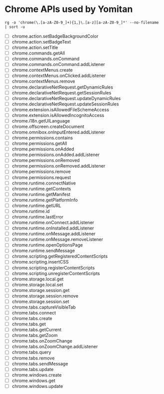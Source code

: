 # Chrome APIs used by Yomitan

`rg -o 'chrome(\.[a-zA-Z0-9_]+){1,}\.[a-z][a-zA-Z0-9_]*' --no-filename | sort -u`

- [ ] chrome.action.setBadgeBackgroundColor
- [ ] chrome.action.setBadgeText
- [ ] chrome.action.setTitle
- [ ] chrome.commands.getAll
- [ ] chrome.commands.onCommand
- [ ] chrome.commands.onCommand.addListener
- [ ] chrome.contextMenus.create
- [ ] chrome.contextMenus.onClicked.addListener
- [ ] chrome.contextMenus.remove
- [ ] chrome.declarativeNetRequest.getDynamicRules
- [ ] chrome.declarativeNetRequest.getSessionRules
- [ ] chrome.declarativeNetRequest.updateDynamicRules
- [ ] chrome.declarativeNetRequest.updateSessionRules
- [ ] chrome.extension.isAllowedFileSchemeAccess
- [ ] chrome.extension.isAllowedIncognitoAccess
- [ ] chrome.i18n.getUILanguage
- [ ] chrome.offscreen.createDocument
- [ ] chrome.omnibox.onInputEntered.addListener
- [ ] chrome.permissions.contains
- [ ] chrome.permissions.getAll
- [ ] chrome.permissions.onAdded
- [ ] chrome.permissions.onAdded.addListener
- [ ] chrome.permissions.onRemoved
- [ ] chrome.permissions.onRemoved.addListener
- [ ] chrome.permissions.remove
- [ ] chrome.permissions.request
- [ ] chrome.runtime.connectNative
- [ ] chrome.runtime.getContexts
- [ ] chrome.runtime.getManifest
- [ ] chrome.runtime.getPlatformInfo
- [ ] chrome.runtime.getURL
- [ ] chrome.runtime.id
- [ ] chrome.runtime.lastError
- [ ] chrome.runtime.onConnect.addListener
- [ ] chrome.runtime.onInstalled.addListener
- [ ] chrome.runtime.onMessage.addListener
- [ ] chrome.runtime.onMessage.removeListener
- [ ] chrome.runtime.openOptionsPage
- [ ] chrome.runtime.sendMessage
- [ ] chrome.scripting.getRegisteredContentScripts
- [ ] chrome.scripting.insertCSS
- [ ] chrome.scripting.registerContentScripts
- [ ] chrome.scripting.unregisterContentScripts
- [ ] chrome.storage.local.get
- [ ] chrome.storage.local.set
- [ ] chrome.storage.session.get
- [ ] chrome.storage.session.remove
- [ ] chrome.storage.session.set
- [ ] chrome.tabs.captureVisibleTab
- [ ] chrome.tabs.connect
- [ ] chrome.tabs.create
- [ ] chrome.tabs.get
- [ ] chrome.tabs.getCurrent
- [ ] chrome.tabs.getZoom
- [ ] chrome.tabs.onZoomChange
- [ ] chrome.tabs.onZoomChange.addListener
- [ ] chrome.tabs.query
- [ ] chrome.tabs.remove
- [ ] chrome.tabs.sendMessage
- [ ] chrome.tabs.update
- [ ] chrome.windows.create
- [ ] chrome.windows.get
- [ ] chrome.windows.update
